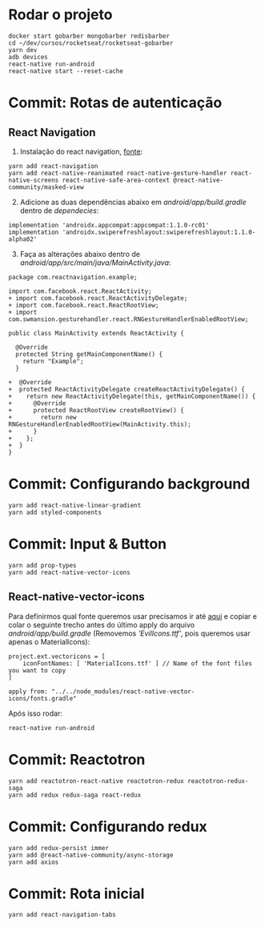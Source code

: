 # Rodar o projeto

```
docker start gobarber mongobarber redisbarber
cd ~/dev/cursos/rocketseat/rocketseat-gobarber
yarn dev
adb devices
react-native run-android
react-native start --reset-cache
```

# Commit: Rotas de autenticação

## React Navigation

1. Instalação do react navigation, [fonte](https://reactnavigation.org/docs/en/4.x/getting-started.html):

```
yarn add react-navigation
yarn add react-native-reanimated react-native-gesture-handler react-native-screens react-native-safe-area-context @react-native-community/masked-view
```

2. Adicione as duas dependências abaixo em _android/app/build.gradle_ dentro de _dependecies_:

```
implementation 'androidx.appcompat:appcompat:1.1.0-rc01'
implementation 'androidx.swiperefreshlayout:swiperefreshlayout:1.1.0-alpha02'
```

3. Faça as alterações abaixo dentro de _android/app/src/main/java/MainActivity.java_:

```
package com.reactnavigation.example;

import com.facebook.react.ReactActivity;
+ import com.facebook.react.ReactActivityDelegate;
+ import com.facebook.react.ReactRootView;
+ import com.swmansion.gesturehandler.react.RNGestureHandlerEnabledRootView;

public class MainActivity extends ReactActivity {

  @Override
  protected String getMainComponentName() {
    return "Example";
  }

+  @Override
+  protected ReactActivityDelegate createReactActivityDelegate() {
+    return new ReactActivityDelegate(this, getMainComponentName()) {
+      @Override
+      protected ReactRootView createRootView() {
+        return new RNGestureHandlerEnabledRootView(MainActivity.this);
+      }
+    };
+  }
}
```

# Commit: Configurando background

```
yarn add react-native-linear-gradient
yarn add styled-components
```

# Commit: Input & Button

```
yarn add prop-types
yarn add react-native-vector-icons
```

## React-native-vector-icons

Para definirmos qual fonte queremos usar precisamos ir até [aqui](https://github.com/oblador/react-native-vector-icons#android) e copiar e colar o seguinte trecho antes do último apply do arquivo _android/app/build.gradle_ (Removemos _'EvilIcons.ttf'_, pois queremos usar apenas o MaterialIcons):

```
project.ext.vectoricons = [
    iconFontNames: [ 'MaterialIcons.ttf' ] // Name of the font files you want to copy
]

apply from: "../../node_modules/react-native-vector-icons/fonts.gradle"
```

Após isso rodar:

```
react-native run-android
```

# Commit: Reactotron

```
yarn add reactotron-react-native reactotron-redux reactotron-redux-saga
yarn add redux redux-saga react-redux
```

# Commit: Configurando redux

```
yarn add redux-persist immer
yarn add @react-native-community/async-storage
yarn add axios
```

# Commit: Rota inicial

```
yarn add react-navigation-tabs
```
